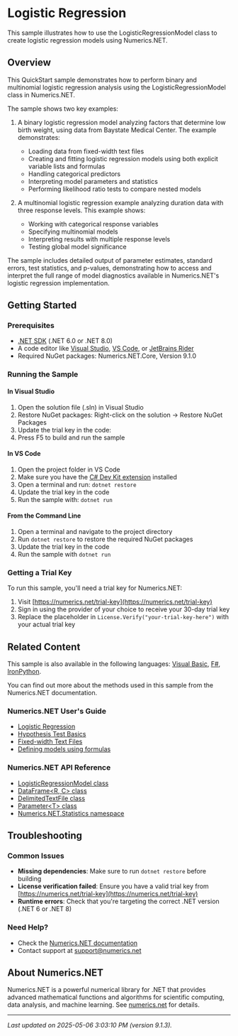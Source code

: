 # Logistic Regression

This sample illustrates how to use the LogisticRegressionModel class to create logistic regression models using Numerics.NET.

## Overview

This QuickStart sample demonstrates how to perform binary and multinomial logistic regression analysis using the
LogisticRegressionModel class in Numerics.NET.

The sample shows two key examples:

1. A binary logistic regression model analyzing factors that determine low birth weight, using data
from Baystate Medical Center. The example demonstrates:
   - Loading data from fixed-width text files
   - Creating and fitting logistic regression models using both explicit variable lists and formulas
   - Handling categorical predictors
   - Interpreting model parameters and statistics
   - Performing likelihood ratio tests to compare nested models

2. A multinomial logistic regression example analyzing duration data with three response levels. This
example shows:
   - Working with categorical response variables
   - Specifying multinomial models
   - Interpreting results with multiple response levels
   - Testing global model significance

The sample includes detailed output of parameter estimates, standard errors, test statistics, and
p-values, demonstrating how to access and interpret the full range of model diagnostics available in
Numerics.NET's logistic regression implementation.


## Getting Started

### Prerequisites

- [.NET SDK](https://dotnet.microsoft.com/download) (.NET 6.0 or .NET 8.0)
- A code editor like [Visual Studio](https://visualstudio.microsoft.com/), [VS Code](https://code.visualstudio.com/), or [JetBrains Rider](https://www.jetbrains.com/rider/)
- Required NuGet packages: Numerics.NET.Core, Version 9.1.0

### Running the Sample

#### In Visual Studio
1. Open the solution file (.sln) in Visual Studio
2. Restore NuGet packages: Right-click on the solution → Restore NuGet Packages
3. Update the trial key in the code:
4. Press F5 to build and run the sample

#### In VS Code

1. Open the project folder in VS Code
2. Make sure you have the [C# Dev Kit extension](https://marketplace.visualstudio.com/items?itemName=ms-dotnettools.csdevkit) installed
3. Open a terminal and run: `dotnet restore`
4. Update the trial key in the code 
5. Run the sample with: `dotnet run`

#### From the Command Line

1. Open a terminal and navigate to the project directory
2. Run `dotnet restore` to restore the required NuGet packages
3. Update the trial key in the code
4. Run the sample with `dotnet run`

### Getting a Trial Key

To run this sample, you'll need a trial key for Numerics.NET:

1. Visit [https://numerics.net/trial-key](https://numerics.net/trial-key)
2. Sign in using the provider of your choice to receive your 30-day trial key
3. Replace the placeholder in `License.Verify("your-trial-key-here")` with your actual trial key

## Related Content

This sample is also available in the following languages: 
[Visual Basic](https://github.com/NumericsDotNet/quickstart-visualbasic/tree/net8.0/statistics/regression-analysis/logistic-regression), [F#](https://github.com/NumericsDotNet/quickstart-fsharp/tree/net8.0/statistics/regression-analysis/logistic-regression), [IronPython](https://github.com/NumericsDotNet/quickstart-ironpython/tree/net8.0/statistics/regression-analysis/logistic-regression).

You can find out more about the methods used in this sample from the Numerics.NET documentation.

### Numerics.NET User's Guide

- [Logistic Regression](https://numerics.net/documentation/latest/statistics/regression-analysis/logistic-regression)
- [Hypothesis Test Basics](https://numerics.net/documentation/latest/statistics/hypothesis-tests/hypothesis-test-basics)
- [Fixed-width Text Files](https://numerics.net/documentation/latest/data-access/fixed-width-text-files)
- [Defining models using formulas](https://numerics.net/documentation/latest/statistics/statistical-models/defining-models-using-formulas)

### Numerics.NET API Reference

- [LogisticRegressionModel class](https://numerics.net/documentation/latest/reference/numerics.net.statistics.logisticregressionmodel)
- [DataFrame&lt;R, C&gt; class](https://numerics.net/documentation/latest/reference/numerics.net.dataanalysis.dataframe-2)
- [DelimitedTextFile class](https://numerics.net/documentation/latest/reference/numerics.net.data.text.delimitedtextfile)
- [Parameter&lt;T&gt; class](https://numerics.net/documentation/latest/reference/numerics.net.dataanalysis.parameter-1)
- [Numerics.NET.Statistics namespace](https://numerics.net/documentation/latest/reference/numerics.net.statistics)


## Troubleshooting

### Common Issues

- **Missing dependencies**: Make sure to run `dotnet restore` before building
- **License verification failed**: Ensure you have a valid trial key from [https://numerics.net/trial-key](https://numerics.net/trial-key)
- **Runtime errors**: Check that you're targeting the correct .NET version (.NET 6 or .NET 8)

### Need Help?

- Check the [Numerics.NET documentation](https://numerics.net/documentation/)
- Contact support at [support@numerics.net](mailto:support@numerics.net?subject=LogisticRegression%20QuickStart%20Sample%20%28C%23%29)

## About Numerics.NET

Numerics.NET is a powerful numerical library for .NET that provides advanced mathematical 
functions and algorithms for scientific computing, data analysis, and machine learning.
See [numerics.net](https://numerics.net) for details.

---

_Last updated on 2025-05-06 3:03:10 PM (version 9.1.3)._
